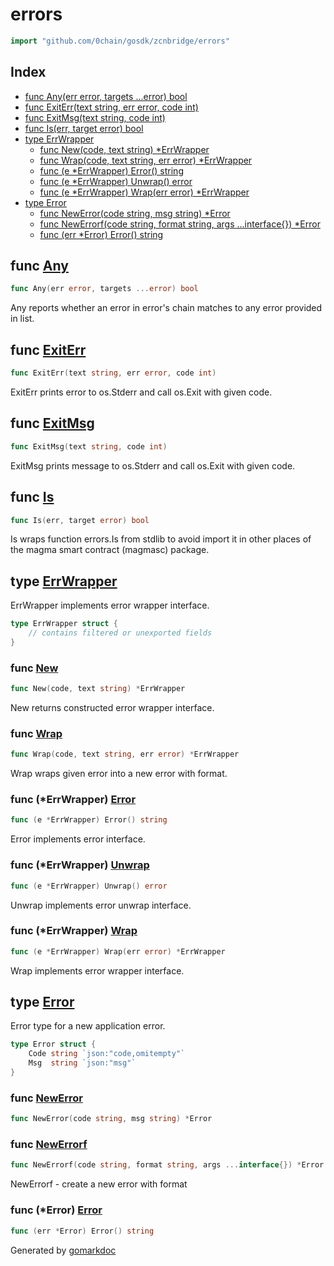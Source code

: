 <!-- Code generated by gomarkdoc. DO NOT EDIT -->

# errors

```go
import "github.com/0chain/gosdk/zcnbridge/errors"
```

## Index

- [func Any\(err error, targets ...error\) bool](<#Any>)
- [func ExitErr\(text string, err error, code int\)](<#ExitErr>)
- [func ExitMsg\(text string, code int\)](<#ExitMsg>)
- [func Is\(err, target error\) bool](<#Is>)
- [type ErrWrapper](<#ErrWrapper>)
  - [func New\(code, text string\) \*ErrWrapper](<#New>)
  - [func Wrap\(code, text string, err error\) \*ErrWrapper](<#Wrap>)
  - [func \(e \*ErrWrapper\) Error\(\) string](<#ErrWrapper.Error>)
  - [func \(e \*ErrWrapper\) Unwrap\(\) error](<#ErrWrapper.Unwrap>)
  - [func \(e \*ErrWrapper\) Wrap\(err error\) \*ErrWrapper](<#ErrWrapper.Wrap>)
- [type Error](<#Error>)
  - [func NewError\(code string, msg string\) \*Error](<#NewError>)
  - [func NewErrorf\(code string, format string, args ...interface\{\}\) \*Error](<#NewErrorf>)
  - [func \(err \*Error\) Error\(\) string](<#Error.Error>)


<a name="Any"></a>
## func [Any](<https://github.com/0chain/gosdk/blob/doc/initial/zcnbridge/errors/errors.go#L47>)

```go
func Any(err error, targets ...error) bool
```

Any reports whether an error in error's chain matches to any error provided in list.

<a name="ExitErr"></a>
## func [ExitErr](<https://github.com/0chain/gosdk/blob/doc/initial/zcnbridge/errors/errors.go#L58>)

```go
func ExitErr(text string, err error, code int)
```

ExitErr prints error to os.Stderr and call os.Exit with given code.

<a name="ExitMsg"></a>
## func [ExitMsg](<https://github.com/0chain/gosdk/blob/doc/initial/zcnbridge/errors/errors.go#L65>)

```go
func ExitMsg(text string, code int)
```

ExitMsg prints message to os.Stderr and call os.Exit with given code.

<a name="Is"></a>
## func [Is](<https://github.com/0chain/gosdk/blob/doc/initial/zcnbridge/errors/errors.go#L73>)

```go
func Is(err, target error) bool
```

Is wraps function errors.Is from stdlib to avoid import it in other places of the magma smart contract \(magmasc\) package.

<a name="ErrWrapper"></a>
## type [ErrWrapper](<https://github.com/0chain/gosdk/blob/doc/initial/zcnbridge/errors/errors.go#L23-L27>)

ErrWrapper implements error wrapper interface.

```go
type ErrWrapper struct {
    // contains filtered or unexported fields
}
```

<a name="New"></a>
### func [New](<https://github.com/0chain/gosdk/blob/doc/initial/zcnbridge/errors/errors.go#L78>)

```go
func New(code, text string) *ErrWrapper
```

New returns constructed error wrapper interface.

<a name="Wrap"></a>
### func [Wrap](<https://github.com/0chain/gosdk/blob/doc/initial/zcnbridge/errors/errors.go#L83>)

```go
func Wrap(code, text string, err error) *ErrWrapper
```

Wrap wraps given error into a new error with format.

<a name="ErrWrapper.Error"></a>
### func \(\*ErrWrapper\) [Error](<https://github.com/0chain/gosdk/blob/doc/initial/zcnbridge/errors/errors.go#L31>)

```go
func (e *ErrWrapper) Error() string
```

Error implements error interface.

<a name="ErrWrapper.Unwrap"></a>
### func \(\*ErrWrapper\) [Unwrap](<https://github.com/0chain/gosdk/blob/doc/initial/zcnbridge/errors/errors.go#L36>)

```go
func (e *ErrWrapper) Unwrap() error
```

Unwrap implements error unwrap interface.

<a name="ErrWrapper.Wrap"></a>
### func \(\*ErrWrapper\) [Wrap](<https://github.com/0chain/gosdk/blob/doc/initial/zcnbridge/errors/errors.go#L41>)

```go
func (e *ErrWrapper) Wrap(err error) *ErrWrapper
```

Wrap implements error wrapper interface.

<a name="Error"></a>
## type [Error](<https://github.com/0chain/gosdk/blob/doc/initial/zcnbridge/errors/errors.go#L15-L18>)

Error type for a new application error.

```go
type Error struct {
    Code string `json:"code,omitempty"`
    Msg  string `json:"msg"`
}
```

<a name="NewError"></a>
### func [NewError](<https://github.com/0chain/gosdk/blob/doc/initial/zcnbridge/errors/errors.go#L97>)

```go
func NewError(code string, msg string) *Error
```



<a name="NewErrorf"></a>
### func [NewErrorf](<https://github.com/0chain/gosdk/blob/doc/initial/zcnbridge/errors/errors.go#L102>)

```go
func NewErrorf(code string, format string, args ...interface{}) *Error
```

NewErrorf \- create a new error with format

<a name="Error.Error"></a>
### func \(\*Error\) [Error](<https://github.com/0chain/gosdk/blob/doc/initial/zcnbridge/errors/errors.go#L93>)

```go
func (err *Error) Error() string
```



Generated by [gomarkdoc](<https://github.com/princjef/gomarkdoc>)

